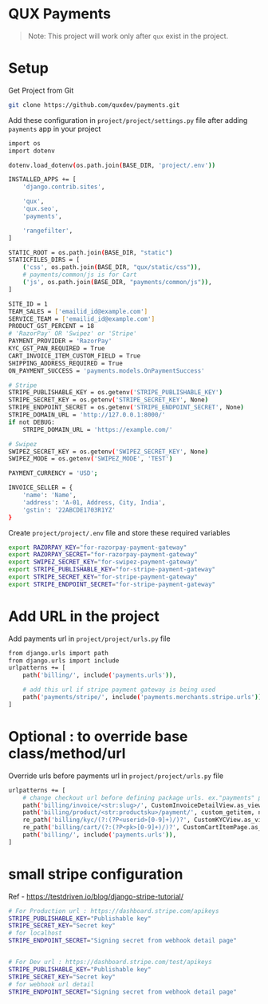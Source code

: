 # QUX Payments

> Note: This project will work only after `qux` exist in the project.

# Setup
Get Project from Git
```sh
git clone https://github.com/quxdev/payments.git
```

Add these configuration in `project/project/settings.py` file after adding `payments` app in your project
```sh
import os
import dotenv

dotenv.load_dotenv(os.path.join(BASE_DIR, 'project/.env'))

INSTALLED_APPS += [
    'django.contrib.sites',

    'qux',
    'qux.seo',
    'payments',

    'rangefilter',
]

STATIC_ROOT = os.path.join(BASE_DIR, "static")
STATICFILES_DIRS = [
    ('css', os.path.join(BASE_DIR, "qux/static/css")),
    # payments/common/js is for Cart
    ('js', os.path.join(BASE_DIR, "payments/common/js")),
]

SITE_ID = 1
TEAM_SALES = ['emailid_id@example.com']
SERVICE_TEAM = ['emailid_id@example.com']
PRODUCT_GST_PERCENT = 18
# 'RazorPay' OR 'Swipez' or 'Stripe'
PAYMENT_PROVIDER = 'RazorPay'
KYC_GST_PAN_REQUIRED = True
CART_INVOICE_ITEM_CUSTOM_FIELD = True
SHIPPING_ADDRESS_REQUIRED = True
ON_PAYMENT_SUCCESS = 'payments.models.OnPaymentSuccess'

# Stripe
STRIPE_PUBLISHABLE_KEY = os.getenv('STRIPE_PUBLISHABLE_KEY')
STRIPE_SECRET_KEY = os.getenv('STRIPE_SECRET_KEY', None)
STRIPE_ENDPOINT_SECRET = os.getenv('STRIPE_ENDPOINT_SECRET', None)
STRIPE_DOMAIN_URL = 'http://127.0.0.1:8000/'
if not DEBUG:
    STRIPE_DOMAIN_URL = 'https://example.com/'

# Swipez
SWIPEZ_SECRET_KEY = os.getenv('SWIPEZ_SECRET_KEY', None)
SWIPEZ_MODE = os.getenv('SWIPEZ_MODE', 'TEST')

PAYMENT_CURRENCY = 'USD';

INVOICE_SELLER = {
    'name': 'Name',
    'address': 'A-01, Address, City, India',
    'gstin': '22ABCDE1703R1YZ'
}
```

Create `project/project/.env` file and store these required variables
```sh
export RAZORPAY_KEY="for-razorpay-payment-gateway"
export RAZORPAY_SECRET="for-razorpay-payment-gateway"
export SWIPEZ_SECRET_KEY="for-swipez-payment-gateway"
export STRIPE_PUBLISHABLE_KEY="for-stripe-payment-gateway"
export STRIPE_SECRET_KEY="for-stripe-payment-gateway"
export STRIPE_ENDPOINT_SECRET="for-stripe-payment-gateway"
```

# Add URL in the project
Add payments url in `project/project/urls.py` file
```sh
from django.urls import path
from django.urls import include
urlpatterns += [
    path('billing/', include('payments.urls')),

    # add this url if stripe payment gateway is being used
    path('payments/stripe/', include('payments.merchants.stripe.urls')),
]
```

# Optional : to override base class/method/url
Override urls before payments url in `project/project/urls.py` file
```sh
urlpatterns += [
    # change checkout url before defining package urls. ex."payments" package
    path('billing/invoice/<str:slug>/', CustomInvoiceDetailView.as_view(), name='invoice_detail'),
    path('billing/product/<str:productsku>/payment/', custom_getitem, name='buyitem'),
    re_path('billing/kyc/(?:(?P<userid>[0-9]+)/)?', CustomKYCView.as_view(), name='account_kyc'),
    re_path('billing/cart/(?:(?P<pk>[0-9]+)/)?', CustomCartItemPage.as_view(), name='cart_edit'),
    path('billing/', include('payments.urls')),
]
```

# small stripe configuration
Ref - https://testdriven.io/blog/django-stripe-tutorial/
```sh
# For Production url : https://dashboard.stripe.com/apikeys
STRIPE_PUBLISHABLE_KEY="Publishable key"
STRIPE_SECRET_KEY="Secret key"
# for localhost
STRIPE_ENDPOINT_SECRET="Signing secret from webhook detail page"


# For Dev url : https://dashboard.stripe.com/test/apikeys
STRIPE_PUBLISHABLE_KEY="Publishable key"
STRIPE_SECRET_KEY="Secret key"
# for webhook url detail
STRIPE_ENDPOINT_SECRET="Signing secret from webhook detail page"
```
